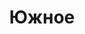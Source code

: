 --- 
title: "Южное" 
site: "www.estate.alyshta.ru" 
town: "Алушта" 
tel: ["+380 (6560) 5-50-50, +380 (6560) 3-50-50, +380 (95) 349-48-96, +380 (50) 344-75-13"] 
address: "Крым, Алушта г., ул. Владимира Хромых, 29" 
mail: "yuzhnoe2@mail.ru" 
--- 